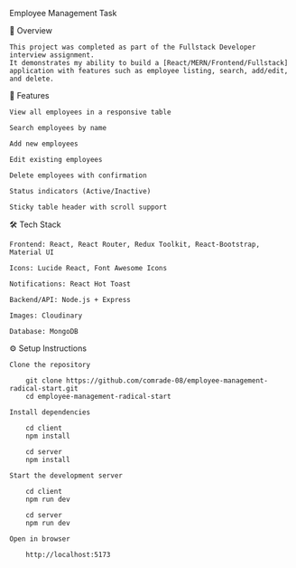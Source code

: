 Employee Management Task

📌 Overview

    This project was completed as part of the Fullstack Developer interview assignment.
    It demonstrates my ability to build a [React/MERN/Frontend/Fullstack] application with features such as employee listing, search, add/edit, and delete.

🚀 Features

    View all employees in a responsive table

    Search employees by name

    Add new employees

    Edit existing employees

    Delete employees with confirmation

    Status indicators (Active/Inactive)

    Sticky table header with scroll support

🛠️ Tech Stack

    Frontend: React, React Router, Redux Toolkit, React-Bootstrap, Material UI

    Icons: Lucide React, Font Awesome Icons

    Notifications: React Hot Toast

    Backend/API: Node.js + Express

    Images: Cloudinary

    Database: MongoDB

⚙️ Setup Instructions

    Clone the repository

        git clone https://github.com/comrade-08/employee-management-radical-start.git
        cd employee-management-radical-start

    Install dependencies

        cd client
        npm install

        cd server
        npm install

    Start the development server

        cd client
        npm run dev

        cd server
        npm run dev

    Open in browser
    
        http://localhost:5173